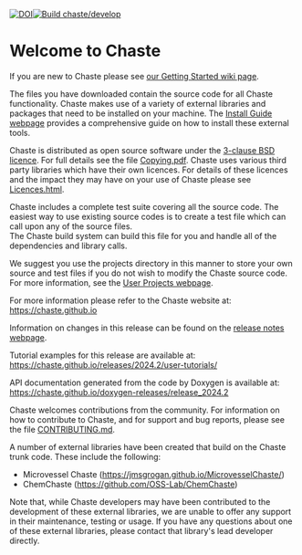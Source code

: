 [![DOI](https://joss.theoj.org/papers/10.21105/joss.01848/status.svg)](https://doi.org/10.21105/joss.01848)[![Build chaste/develop](https://github.com/Chaste/Chaste/actions/workflows/docker-develop-image.yml/badge.svg)](https://github.com/Chaste/Chaste/actions/workflows/docker-develop-image.yml)

# Welcome to Chaste

If you are new to Chaste please see [our Getting Started wiki page](https://chaste.github.io/docs/).

The files you have downloaded contain the source code for all Chaste functionality. 
Chaste makes use of a variety of external libraries and packages that need to be installed on your machine. 
The [Install Guide webpage](https://chaste.github.io/docs/installguides/) 
provides a comprehensive guide on how to install these external tools.

Chaste is distributed as open source software under the [3-clause BSD licence](https://opensource.org/licenses/BSD-3-Clause). 
For full details see the file [Copying.pdf](docs/licencing/Copying.pdf).
Chaste uses various third party libraries which have their own licences. 
For details of these licences and the impact they may have on your use of 
Chaste please see [Licences.html](docs/licencing/Licences.html).

Chaste includes a complete test suite covering all the source code. 
The easiest way to use existing source codes is to create a test file 
which can call upon any of the source files.  
The Chaste build system can build this file for you and handle 
all of the dependencies and library calls.

We suggest you use the projects directory in this manner to store your own 
source and test files if you do not wish to modify the Chaste source code. 
For more information, see the [User Projects webpage](https://chaste.github.io/docs/user-guides/user-projects/).

For more information please refer to the Chaste website at: https://chaste.github.io

Information on changes in this release can be found on the [release notes webpage](https://chaste.github.io/docs/release-notes/release-notes/).

Tutorial examples for this release are available at:
https://chaste.github.io/releases/2024.2/user-tutorials/

API documentation generated from the code by Doxygen is available at:
https://chaste.github.io/doxygen-releases/release_2024.2

Chaste welcomes contributions from the community.
For information on how to contribute to Chaste, and for support and bug reports, please see the file [CONTRIBUTING.md](docs/CONTRIBUTING.md).

A number of external libraries have been created that build on the Chaste trunk code. These include the following:
 * Microvessel Chaste (https://jmsgrogan.github.io/MicrovesselChaste/)
 * ChemChaste (https://github.com/OSS-Lab/ChemChaste)

Note that, while Chaste developers may have been contributed to the development of these external libraries, we are unable to offer any support in their maintenance, testing or usage. If you have any questions about one of these external libraries, please contact that library's lead developer directly.
